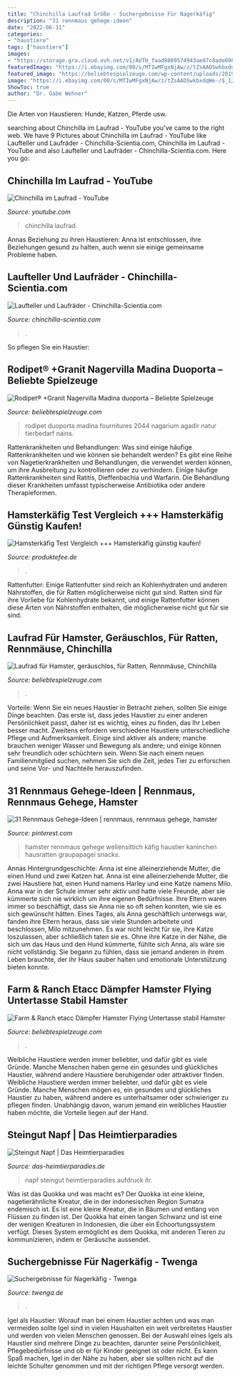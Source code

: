 ```yaml
---
title: "Chinchilla Laufrad Größe - Suchergebnisse Für Nagerkäfig"
description: "31 rennmaus gehege-ideen"
date: "2022-06-11"
categories:
- "haustiere"
tags: ["haustiere"]
images:
- "https://storage.gra.cloud.ovh.net/v1/AUTH_faad8089574943ae87c8ade09891e640/img-de/122432993/7431186248727059840.jpg"
featuredImage: "https://i.ebayimg.com/00/s/MTIwMFgxNjAw/z/tZsAAOSwkbxdqWe-/$_12.JPG?set_id=880000500F"
featured_image: "https://beliebtespielzeuge.com/wp-content/uploads/2019/03/175708-5.jpg"
image: "https://i.ebayimg.com/00/s/MTIwMFgxNjAw/z/tZsAAOSwkbxdqWe-/$_12.JPG?set_id=880000500F"
ShowToc: true
author: "Dr. Gabe Wehner"
---
```



Die Arten von Haustieren: Hunde, Katzen, Pferde usw.

	

		
searching about Chinchilla im Laufrad - YouTube you've came to the right web. We have 9 Pictures about Chinchilla im Laufrad - YouTube like Laufteller und Laufräder - Chinchilla-Scientia.com, Chinchilla im Laufrad - YouTube and also Laufteller und Laufräder - Chinchilla-Scientia.com. Here you go:
		
    
## Chinchilla Im Laufrad - YouTube

<img loading=lazy src="https://i.ytimg.com/vi/MGjCvbXnCTM/maxresdefault.jpg" onerror="this.onerror=null;this.src='https://tse3.mm.bing.net/th?id=OIP.xYyQz-RtyvWLv7Ei_FNwwwHaEK&amp;pid=15.1';" alt="Chinchilla im Laufrad - YouTube">

_Source: youtube.com_

>chinchilla laufrad. 

	

Annas Beziehung zu ihren Haustieren: Anna ist entschlossen, ihre Beziehungen gesund zu halten, auch wenn sie einige gemeinsame Probleme haben.

    
## Laufteller Und Laufräder - Chinchilla-Scientia.com

<img loading=lazy src="https://image.jimcdn.com/app/cms/image/transf/none/path/sdbb8db05959db18e/image/ic7f85fe3ae940dbf/version/1537052079/image.jpg" onerror="this.onerror=null;this.src='https://tse2.mm.bing.net/th?id=OIP.FcsIRYhJCF7xv14GbmTJpwHaHa&amp;pid=15.1';" alt="Laufteller und Laufräder - Chinchilla-Scientia.com">

_Source: chinchilla-scientia.com_

>. 

	

So pflegen Sie ein Haustier:

    
## Rodipet® +Granit Nagervilla Madina Duoporta – Beliebte Spielzeuge

<img loading=lazy src="https://beliebtespielzeuge.com/wp-content/uploads/2019/07/194798-4.jpg" onerror="this.onerror=null;this.src='https://tse1.mm.bing.net/th?id=OIP.bPJgSXk406Uv5AW4kpZerAHaGf&amp;pid=15.1';" alt="Rodipet® +Granit Nagervilla Madina duoporta – Beliebte Spielzeuge">

_Source: beliebtespielzeuge.com_

>rodipet duoporta madina fournitures 2044 nagarium agadir natur tierbedarf nains. 

	

Rattenkrankheiten und Behandlungen: Was sind einige häufige Rattenkrankheiten und wie können sie behandelt werden?
Es gibt eine Reihe von Nagetierkrankheiten und Behandlungen, die verwendet werden können, um ihre Ausbreitung zu kontrollieren oder zu verhindern. Einige häufige Rattenkrankheiten sind Ratitis, Dieffenbachia und Warfarin. Die Behandlung dieser Krankheiten umfasst typischerweise Antibiotika oder andere Therapieformen.

    
## Hamsterkäfig Test Vergleich +++ Hamsterkäfig Günstig Kaufen!

<img loading=lazy src="https://i.ebayimg.com/00/s/MTIwMFgxNjAw/z/tZsAAOSwkbxdqWe-/$_12.JPG?set_id=880000500F" onerror="this.onerror=null;this.src='https://tse1.mm.bing.net/th?id=OIP.lS-ivBnPvvvZP0jw9oYxgAHaFj&amp;pid=15.1';" alt="Hamsterkäfig Test Vergleich +++ Hamsterkäfig günstig kaufen!">

_Source: produktefee.de_

>. 

	

Rattenfutter: Einige Rattenfutter sind reich an Kohlenhydraten und anderen Nährstoffen, die für Ratten möglicherweise nicht gut sind.
Ratten sind für ihre Vorliebe für Kohlenhydrate bekannt, und einige Rattenfutter können diese Arten von Nährstoffen enthalten, die möglicherweise nicht gut für sie sind.

    
## Laufrad Für Hamster, Geräuschlos, Für Ratten, Rennmäuse, Chinchilla

<img loading=lazy src="https://beliebtespielzeuge.com/wp-content/uploads/2019/03/175708-5.jpg" onerror="this.onerror=null;this.src='https://tse2.mm.bing.net/th?id=OIP.D61eBRiEZP1WV-nNlfDqpQHaHa&amp;pid=15.1';" alt="Laufrad für Hamster, geräuschlos, für Ratten, Rennmäuse, Chinchilla">

_Source: beliebtespielzeuge.com_

>. 

	

Vorteile:
Wenn Sie ein neues Haustier in Betracht ziehen, sollten Sie einige Dinge beachten. Das erste ist, dass jedes Haustier zu einer anderen Persönlichkeit passt, daher ist es wichtig, eines zu finden, das Ihr Leben besser macht. Zweitens erfordern verschiedene Haustiere unterschiedliche Pflege und Aufmerksamkeit. Einige sind aktiver als andere; manche brauchen weniger Wasser und Bewegung als andere; und einige können sehr freundlich oder schüchtern sein. Wenn Sie nach einem neuen Familienmitglied suchen, nehmen Sie sich die Zeit, jedes Tier zu erforschen und seine Vor- und Nachteile herauszufinden.

    
## 31 Rennmaus Gehege-Ideen | Rennmaus, Rennmaus Gehege, Hamster

<img loading=lazy src="https://i.pinimg.com/236x/c6/c0/cd/c6c0cdf49df685ae749f83337ccc3905--budgie-toys-bird-toys.jpg" onerror="this.onerror=null;this.src='https://tse1.mm.bing.net/th?id=OIP.BEn3P1hboqQ8Iueb1QS3_wAAAA&amp;pid=15.1';" alt="31 Rennmaus Gehege-Ideen | rennmaus, rennmaus gehege, hamster">

_Source: pinterest.com_

>hamster rennmaus gehege wellensittich käfig haustier kaninchen hausratten graupapagei snacks. 

	

Annas Hintergrundgeschichte: Anna ist eine alleinerziehende Mutter, die einen Hund und zwei Katzen hat.
Anna ist eine alleinerziehende Mutter, die zwei Haustiere hat, einen Hund namens Harley und eine Katze namens Milo. Anna war in der Schule immer sehr aktiv und hatte viele Freunde, aber sie kümmerte sich nie wirklich um ihre eigenen Bedürfnisse. Ihre Eltern waren immer so beschäftigt, dass sie Anna nie so oft sehen konnten, wie sie es sich gewünscht hätten. Eines Tages, als Anna geschäftlich unterwegs war, fanden ihre Eltern heraus, dass sie viele Stunden arbeitete und beschlossen, Milo mitzunehmen. Es war nicht leicht für sie, ihre Katze loszulassen, aber schließlich taten sie es. Ohne ihre Katze in der Nähe, die sich um das Haus und den Hund kümmerte, fühlte sich Anna, als wäre sie nicht vollständig. Sie begann zu fühlen, dass sie jemand anderen in ihrem Leben brauchte, der ihr Haus sauber halten und emotionale Unterstützung bieten konnte.

    
## Farm &amp; Ranch Etacc Dämpfer Hamster Flying Untertasse Stabil Hamster

<img loading=lazy src="https://beliebtespielzeuge.com/wp-content/uploads/2019/10/212715-8.jpg" onerror="this.onerror=null;this.src='https://tse1.mm.bing.net/th?id=OIP.3vabB4NypyJmiMukaQUHZwD8D3&amp;pid=15.1';" alt="Farm &amp; Ranch etacc Dämpfer Hamster Flying Untertasse stabil Hamster">

_Source: beliebtespielzeuge.com_

>. 

	

Weibliche Haustiere werden immer beliebter, und dafür gibt es viele Gründe. Manche Menschen haben gerne ein gesundes und glückliches Haustier, während andere Haustiere beruhigender oder attraktiver finden.
Weibliche Haustiere werden immer beliebter, und dafür gibt es viele Gründe. Manche Menschen mögen es, ein gesundes und glückliches Haustier zu haben, während andere es unterhaltsamer oder schwieriger zu pflegen finden. Unabhängig davon, warum jemand ein weibliches Haustier haben möchte, die Vorteile liegen auf der Hand.

    
## Steingut Napf | Das Heimtierparadies

<img loading=lazy src="https://www.das-heimtierparadies.de/media/image/fb/6f/ea/napf-mit-pfote-neu_200x200@2x.jpg" onerror="this.onerror=null;this.src='https://tse1.mm.bing.net/th?id=OIP.s33c5uWmCDIWi6eD2prr0gAAAA&amp;pid=15.1';" alt="Steingut Napf | Das Heimtierparadies">

_Source: das-heimtierparadies.de_

>napf steingut heimtierparadies aufdruck ltr. 

	

Was ist das Quokka und was macht es?
Der Quokka ist eine kleine, nagetierähnliche Kreatur, die in der indonesischen Region Sumatra endemisch ist. Es ist eine kleine Kreatur, die in Bäumen und entlang von Flüssen zu finden ist. Der Quokka hat einen langen Schwanz und ist eine der wenigen Kreaturen in Indonesien, die über ein Echoortungssystem verfügt. Dieses System ermöglicht es dem Quokka, mit anderen Tieren zu kommunizieren, indem er Geräusche aussendet.

    
## Suchergebnisse Für Nagerkäfig - Twenga

<img loading=lazy src="https://storage.gra.cloud.ovh.net/v1/AUTH_faad8089574943ae87c8ade09891e640/img-de/122432993/7431186248727059840.jpg" onerror="this.onerror=null;this.src='https://tse1.mm.bing.net/th?id=OIP.Z3NkUWjiJTx9S-zCwaSyygAAAA&amp;pid=15.1';" alt="Suchergebnisse für Nagerkäfig - Twenga">

_Source: twenga.de_

>. 

	

Igel als Haustier: Worauf man bei einem Haustier achten und was man vermeiden sollte
Igel sind in vielen Haushalten ein weit verbreitetes Haustier und werden von vielen Menschen genossen. Bei der Auswahl eines Igels als Haustier sind mehrere Dinge zu beachten, darunter seine Persönlichkeit, Pflegebedürfnisse und ob er für Kinder geeignet ist oder nicht. Es kann Spaß machen, Igel in der Nähe zu haben, aber sie sollten nicht auf die leichte Schulter genommen und mit der richtigen Pflege versorgt werden.

